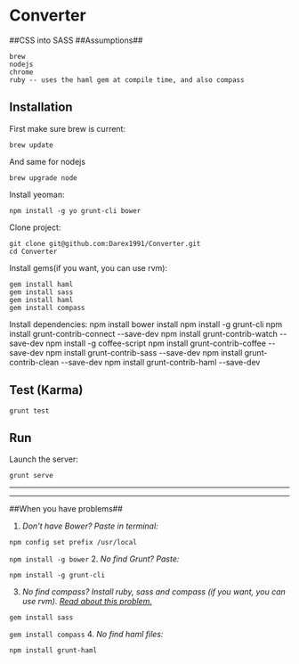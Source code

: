 Converter 
=========
##CSS into SASS
##Assumptions##

    brew
    nodejs
    chrome
    ruby -- uses the haml gem at compile time, and also compass

## Installation

First make sure brew is current:
      
    brew update

And same for nodejs
    
    brew upgrade node

Install yeoman:

    npm install -g yo grunt-cli bower
    
Clone project:

    git clone git@github.com:Darex1991/Converter.git
    cd Converter

Install gems(if you want, you can use rvm):

    gem install haml
    gem install sass
    gem install haml
    gem install compass

Install dependencies:
    npm install
    bower install
    npm install -g grunt-cli
    npm install grunt-contrib-connect --save-dev
    npm install grunt-contrib-watch --save-dev
    npm install -g coffee-script
    npm install grunt-contrib-coffee --save-dev
    npm install grunt-contrib-sass --save-dev
    npm install grunt-contrib-clean --save-dev
    npm install grunt-contrib-haml --save-dev


## Test (Karma)

    grunt test

## Run

Launch the server:

    grunt serve

________________________
______________________________
##When you have problems##
1. *Don't have Bower? Paste in terminal:* 

  ```npm config set prefix /usr/local``` 
  
  ```npm install -g bower```
2. *No find Grunt? Paste:*
  
  ```npm install -g grunt-cli```

3. *No find compass? Install ruby, sass and compass (if you want, you can use rvm). 
[Read about this problem.](http://www.acnenomor.com/410571p1/grunt-task-compass-fails-could-not-find-rubygem-compass-%3E-0)*

  ```gem install sass```
  
  ```gem install compass```
4. *No find haml files:*

  ```npm install grunt-haml```
